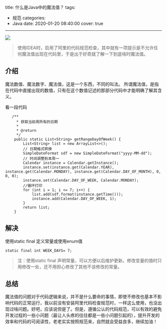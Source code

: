 title: 什么是Java中的魔法值？
tags:
  - 规范
categories:
  - Java
date: 2020-01-20 08:40:00
cover: true

---
![](https://imgconvert.csdnimg.cn/aHR0cHM6Ly91cGxvYWQtaW1hZ2VzLmppYW5zaHUuaW8vdXBsb2FkX2ltYWdlcy8xMjU1MzI0OS04MGU4NTE4NzZmZmY4NTYwLnBuZw?x-oss-process=image/format,png)
<!-- more -->

>使用IDEA时，启用了阿里的代码规范检查，其中就有一项提示是不允许任何魔法值出现在代码里，于是出于好奇就了解一下到底啥时魔法值。

## 介绍
魔法数值、魔法数字、魔法值，这是一个东西，不同的叫法。
所谓魔法值，是指在代码中直接出现的数值，只有在这个数值记述的那部分代码中才能明确了解其含义。

看一段代码
```
   /**
     * 获取当前周所有的日期
     *
     * @return
     */
    public static List<String> getRangeDayOfWeek() {
        List<String> list = new ArrayList<>();
        // 日期格式转换
        SimpleDateFormat sdf = new SimpleDateFormat("yyyy-MM-dd");
        // 时间调整到本周一
        Calendar instance = Calendar.getInstance();
        instance.set(instance.get(Calendar.YEAR), instance.get(Calendar.MONDAY), instance.get(Calendar.DAY_OF_MONTH), 0, 0, 0);
        instance.set(Calendar.DAY_OF_WEEK, Calendar.MONDAY);
        //循环打印
        for (int i = 1; i <= 7; i++) {
            list.add(sdf.format(instance.getTime()));
            instance.add(Calendar.DAY_OF_WEEK, 1);
        }
        return list;
    }
```

## 解决
使用static final 定义常量或使用enum值
```
static final int WEEK_DAYS= 7;
```

>注：使用static final 声明常量，可以方便以后维护更新。修改变量的值时只用修改一处，还不用担心修改了其他不该修改的常量。

## 总结
魔法值的问题对于代码逻辑来说，并不是什么要命的事情，即使不修改也基本不影响代码的正常运行，我以前没有安装阿里代码检查规范时，一样这么使用，也没出现过啥问题。好吧，应该说但是了。但是，遵循公认的代码规范，可以有效的避免开发过程的一些小问题（最让人头疼的往往都是一些小问题引起的），提升开发的效率和代码的可阅读性，老老实实按照规范来，自然就会受益良多，继续加油！